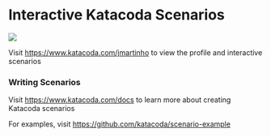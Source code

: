 # Interactive Katacoda Scenarios

[![](http://shields.katacoda.com/katacoda/jmartinho/count.svg)](https://www.katacoda.com/jmartinho "Get your profile on Katacoda.com")

Visit https://www.katacoda.com/jmartinho to view the profile and interactive scenarios

### Writing Scenarios
Visit https://www.katacoda.com/docs to learn more about creating Katacoda scenarios

For examples, visit https://github.com/katacoda/scenario-example
